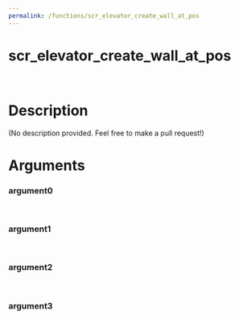 ```yaml
---
permalink: /functions/scr_elevator_create_wall_at_pos
---
```

# scr_elevator_create_wall_at_pos  
&nbsp;  
# Description  
(No description provided. Feel free to make a pull request!) 
&nbsp;  
# Arguments
### argument0

&nbsp;    
### argument1

&nbsp;    
### argument2

&nbsp;    
### argument3

&nbsp;    


